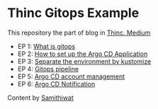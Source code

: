 # Thinc Gitops Example

This repository the part of blog in [Thinc. Medium](https://medium.com/thinc-org)

- EP 1: [What is gitops](https://medium.com)
- EP 2: [How to set up the Argo CD Application](https://medium.com)
- EP 3: [Separate the environment by kustomize](https://medium.com)
- EP 4: [Gitops pipeline](https://medium.com)
- EP 5: [Argo CD account management](https://medium.com)
- EP 6: [Argo CD Notification](https://medium.com)

Content by [Samithiwat](https://github.com/samithiwat)

